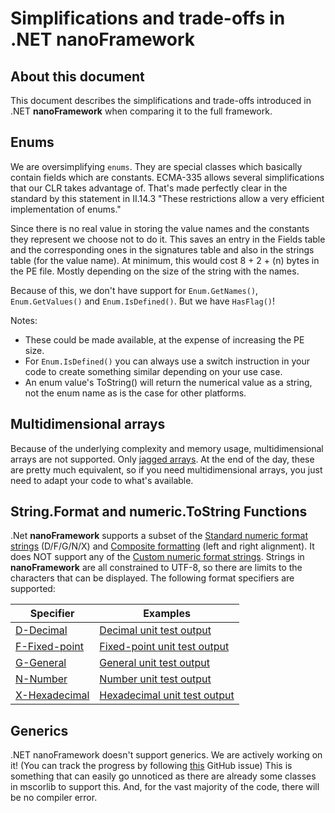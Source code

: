 # Simplifications and trade-offs in .NET **nanoFramework**

## About this document

This document describes the simplifications and trade-offs introduced in .NET **nanoFramework** when comparing it to the full framework.

## Enums

We are oversimplifying `enums`. They are special classes which basically contain fields which are constants.
ECMA-335 allows several simplifications that our CLR takes advantage of. That's made perfectly clear in the standard by this statement in II.14.3 "These restrictions allow a very efficient implementation of enums."

Since there is no real value in storing the value names and the constants they represent we choose not to do it. This saves an entry in the Fields table and the corresponding ones in the signatures table and also in the strings table (for the value name). At minimum, this would cost 8 + 2 + (n) bytes in the PE file. Mostly depending on the size of the string with the names.

Because of this, we don't have support for `Enum.GetNames()`, `Enum.GetValues()` and `Enum.IsDefined()`.
But we have `HasFlag()`!

Notes:

- These could be made available, at the expense of increasing the PE size.
- For `Enum.IsDefined()` you can always use a switch instruction in your code to create something similar depending on your use case.
- An enum value's ToString() will return the numerical value as a string, not the enum name as is the case for other platforms.

## Multidimensional arrays

Because of the underlying complexity and memory usage, multidimensional arrays are not supported. Only [jagged arrays](https://docs.microsoft.com/en-us/dotnet/csharp/programming-guide/arrays/jagged-arrays). At the end of the day, these are pretty much equivalent, so if you need multidimensional arrays, you just need to adapt your code to what's available.

## String.Format and numeric.ToString Functions

.Net **nanoFramework** supports a subset of the [Standard numeric format strings](https://docs.microsoft.com/en-us/dotnet/standard/base-types/standard-numeric-format-strings) (D/F/G/N/X) and [Composite formatting](https://docs.microsoft.com/en-us/dotnet/standard/base-types/composite-formatting) (left and right alignment). It does NOT support any of the [Custom numeric format strings](https://docs.microsoft.com/en-us/dotnet/standard/base-types/custom-numeric-format-strings). Strings in **nanoFramework** are all constrained to UTF-8, so there are limits to the characters that can be displayed. The following format specifiers are supported:

| Specifier | Examples |
| --------- | ------- |
| [D-Decimal](https://docs.microsoft.com/en-us/dotnet/standard/base-types/standard-numeric-format-strings#DFormatString) | [Decimal unit test output](string-format-examples.md#d-decimal) |
| [F-Fixed-point](https://docs.microsoft.com/en-us/dotnet/standard/base-types/standard-numeric-format-strings#FFormatString) | [Fixed-point unit test output](string-format-examples.md#f-fixed-point) |
| [G-General](https://docs.microsoft.com/en-us/dotnet/standard/base-types/standard-numeric-format-strings#GFormatString) | [General unit test output](string-format-examples.md#g-general) |
| [N-Number](https://docs.microsoft.com/en-us/dotnet/standard/base-types/standard-numeric-format-strings#NFormatString) | [Number unit test output](string-format-examples.md#n-number) |
| [X-Hexadecimal](https://docs.microsoft.com/en-us/dotnet/standard/base-types/standard-numeric-format-strings#XFormatString) | [Hexadecimal unit test output](string-format-examples.md#x-hexadecimal) |

## Generics

.NET nanoFramework doesn't support generics. We are actively working on it! (You can track the progress by following [this](https://github.com/nanoframework/Home/issues/782) GitHub issue)
This is something that can easily go unnoticed as there are already some classes in mscorlib to support this. And, for the vast majority of the code, there will be no compiler error.
